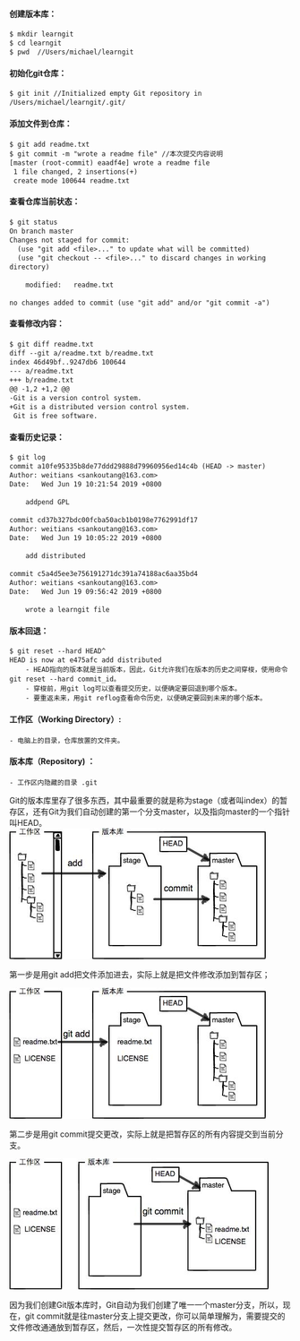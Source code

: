 #### 创建版本库：
	$ mkdir learngit
	$ cd learngit
	$ pwd  //Users/michael/learngit

#### 初始化git仓库：
	$ git init //Initialized empty Git repository in /Users/michael/learngit/.git/

#### 添加文件到仓库：
	$ git add readme.txt
	$ git commit -m "wrote a readme file" //本次提交内容说明
	[master (root-commit) eaadf4e] wrote a readme file
	 1 file changed, 2 insertions(+)
	 create mode 100644 readme.txt
	
#### 查看仓库当前状态：
	$ git status
	On branch master
	Changes not staged for commit:
	  (use "git add <file>..." to update what will be committed)
	  (use "git checkout -- <file>..." to discard changes in working directory)
	
		modified:   readme.txt
	
	no changes added to commit (use "git add" and/or "git commit -a")
	
#### 查看修改内容：
	$ git diff readme.txt 
	diff --git a/readme.txt b/readme.txt
	index 46d49bf..9247db6 100644
	--- a/readme.txt
	+++ b/readme.txt
	@@ -1,2 +1,2 @@
	-Git is a version control system.
	+Git is a distributed version control system.
	 Git is free software.
	
#### 查看历史记录：
	$ git log
	commit a10fe95335b8de77ddd29888d79960956ed14c4b (HEAD -> master)
	Author: weitians <sankoutang@163.com>
	Date:   Wed Jun 19 10:21:54 2019 +0800
	
	    addpend GPL
	
	commit cd37b327bdc00fcba50acb1b0198e7762991df17
	Author: weitians <sankoutang@163.com>
	Date:   Wed Jun 19 10:05:22 2019 +0800
	
	    add distributed
	
	commit c5a4d5ee3e756191271dc391a74188ac6aa35bd4
	Author: weitians <sankoutang@163.com>
	Date:   Wed Jun 19 09:56:42 2019 +0800
	
	    wrote a learngit file
	
#### 版本回退：
	$ git reset --hard HEAD^
	HEAD is now at e475afc add distributed
		- HEAD指向的版本就是当前版本，因此，Git允许我们在版本的历史之间穿梭，使用命令git reset --hard commit_id。
		- 穿梭前，用git log可以查看提交历史，以便确定要回退到哪个版本。
		- 要重返未来，用git reflog查看命令历史，以便确定要回到未来的哪个版本。
		
#### 工作区（Working Directory）:
	- 电脑上的目录，仓库放置的文件夹。
	
#### 版本库（Repository) ：
	- 工作区内隐藏的目录 .git 
 Git的版本库里存了很多东西，其中最重要的就是称为stage（或者叫index）的暂存区，还有Git为我们自动创建的第一个分支master，以及指向master的一个指针叫HEAD。<br/>
![Git](https://github.com/Weitians/notes/blob/master/imges/Git_1.jpg)<br/>

第一步是用git add把文件添加进去，实际上就是把文件修改添加到暂存区；<br/>

![Git](https://github.com/Weitians/notes/blob/master/imges/Git_2.jpg)<br/>

第二步是用git commit提交更改，实际上就是把暂存区的所有内容提交到当前分支。<br/>

![Git](https://github.com/Weitians/notes/blob/master/imges/Git_32.jpg)<br/>

因为我们创建Git版本库时，Git自动为我们创建了唯一一个master分支，所以，现在，git commit就是往master分支上提交更改，你可以简单理解为，需要提交的文件修改通通放到暂存区，然后，一次性提交暂存区的所有修改。
